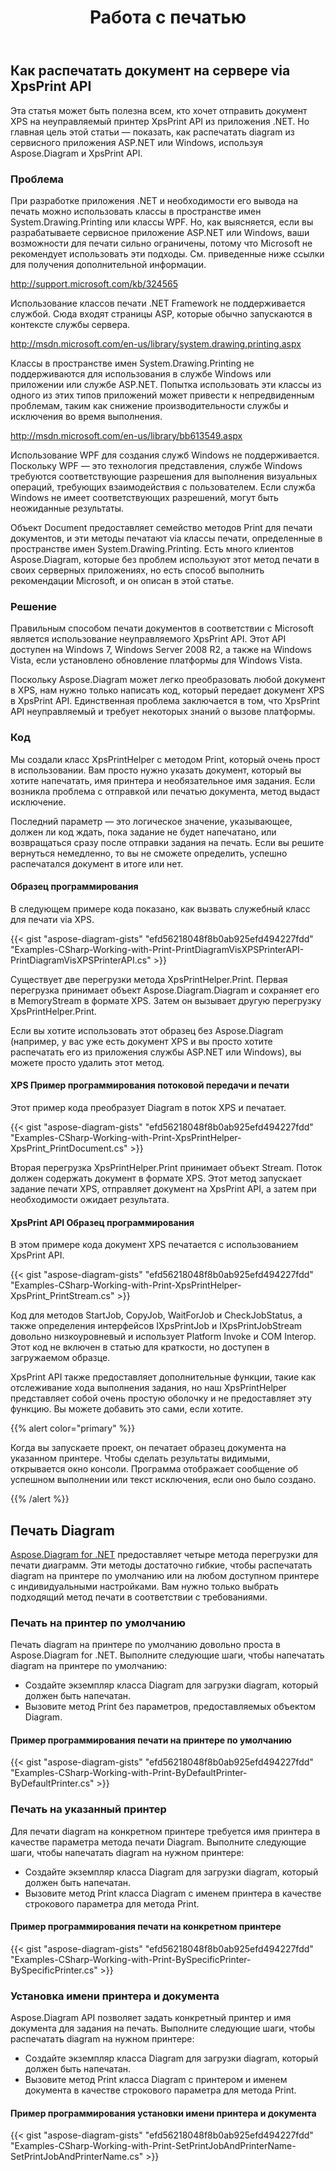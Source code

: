 ﻿---
title: Работа с печатью
type: docs
weight: 80
url: /ru/net/working-with-print/
description: В этом разделе объясняется, как распечатать документ XpsPrint via с номером Aspose.Diagram.
---
## **Как распечатать документ на сервере via XpsPrint API**
Эта статья может быть полезна всем, кто хочет отправить документ XPS на неуправляемый принтер XpsPrint API из приложения .NET. Но главная цель этой статьи — показать, как распечатать diagram из сервисного приложения ASP.NET или Windows, используя Aspose.Diagram и XpsPrint API.
### **Проблема**
При разработке приложения .NET и необходимости его вывода на печать можно использовать классы в пространстве имен System.Drawing.Printing или классы WPF. Но, как выясняется, если вы разрабатываете сервисное приложение ASP.NET или Windows, ваши возможности для печати сильно ограничены, потому что Microsoft не рекомендует использовать эти подходы. См. приведенные ниже ссылки для получения дополнительной информации.

<http://support.microsoft.com/kb/324565>

Использование классов печати .NET Framework не поддерживается службой. Сюда входят страницы ASP, которые обычно запускаются в контексте службы сервера.

<http://msdn.microsoft.com/en-us/library/system.drawing.printing.aspx>

Классы в пространстве имен System.Drawing.Printing не поддерживаются для использования в службе Windows или приложении или службе ASP.NET. Попытка использовать эти классы из одного из этих типов приложений может привести к непредвиденным проблемам, таким как снижение производительности службы и исключения во время выполнения.

<http://msdn.microsoft.com/en-us/library/bb613549.aspx>

Использование WPF для создания служб Windows не поддерживается. Поскольку WPF — это технология представления, службе Windows требуются соответствующие разрешения для выполнения визуальных операций, требующих взаимодействия с пользователем. Если служба Windows не имеет соответствующих разрешений, могут быть неожиданные результаты.

Объект Document предоставляет семейство методов Print для печати документов, и эти методы печатают via классы печати, определенные в пространстве имен System.Drawing.Printing. Есть много клиентов Aspose.Diagram, которые без проблем используют этот метод печати в своих серверных приложениях, но есть способ выполнить рекомендации Microsoft, и он описан в этой статье.
### **Решение**
Правильным способом печати документов в соответствии с Microsoft является использование неуправляемого XpsPrint API. Этот API доступен на Windows 7, Windows Server 2008 R2, а также на Windows Vista, если установлено обновление платформы для Windows Vista.

Поскольку Aspose.Diagram может легко преобразовать любой документ в XPS, нам нужно только написать код, который передает документ XPS в XpsPrint API. Единственная проблема заключается в том, что XpsPrint API неуправляемый и требует некоторых знаний о вызове платформы.
### **Код**
Мы создали класс XpsPrintHelper с методом Print, который очень прост в использовании. Вам просто нужно указать документ, который вы хотите напечатать, имя принтера и необязательное имя задания. Если возникла проблема с отправкой или печатью документа, метод выдаст исключение.

Последний параметр — это логическое значение, указывающее, должен ли код ждать, пока задание не будет напечатано, или возвращаться сразу после отправки задания на печать. Если вы решите вернуться немедленно, то вы не сможете определить, успешно распечатался документ в итоге или нет.
#### **Образец программирования**
В следующем примере кода показано, как вызвать служебный класс для печати via XPS.

{{< gist "aspose-diagram-gists" "efd56218048f8b0ab925efd494227fdd" "Examples-CSharp-Working-with-Print-PrintDiagramVisXPSPrinterAPI-PrintDiagramVisXPSPrinterAPI.cs" >}}


Существует две перегрузки метода XpsPrintHelper.Print. Первая перегрузка принимает объект Aspose.Diagram.Diagram и сохраняет его в MemoryStream в формате XPS. Затем он вызывает другую перегрузку XpsPrintHelper.Print.

Если вы хотите использовать этот образец без Aspose.Diagram (например, у вас уже есть документ XPS и вы просто хотите распечатать его из приложения службы ASP.NET или Windows), вы можете просто удалить этот метод.
#### **XPS Пример программирования потоковой передачи и печати**
Этот пример кода преобразует Diagram в поток XPS и печатает.

{{< gist "aspose-diagram-gists" "efd56218048f8b0ab925efd494227fdd" "Examples-CSharp-Working-with-Print-XpsPrintHelper-XpsPrint_PrintDocument.cs" >}}


Вторая перегрузка XpsPrintHelper.Print принимает объект Stream. Поток должен содержать документ в формате XPS. Этот метод запускает задание печати XPS, отправляет документ на XpsPrint API, а затем при необходимости ожидает результата.
#### **XpsPrint API Образец программирования**
В этом примере кода документ XPS печатается с использованием XpsPrint API.

{{< gist "aspose-diagram-gists" "efd56218048f8b0ab925efd494227fdd" "Examples-CSharp-Working-with-Print-XpsPrintHelper-XpsPrint_PrintStream.cs" >}}


Код для методов StartJob, CopyJob, WaitForJob и CheckJobStatus, а также определения интерфейсов IXpsPrintJob и IXpsPrintJobStream довольно низкоуровневый и использует Platform Invoke и COM Interop. Этот код не включен в статью для краткости, но доступен в загружаемом образце.

XpsPrint API также предоставляет дополнительные функции, такие как отслеживание хода выполнения задания, но наш XpsPrintHelper представляет собой очень простую оболочку и не предоставляет эту функцию. Вы можете добавить это сами, если хотите.

{{% alert color="primary" %}}

Когда вы запускаете проект, он печатает образец документа на указанном принтере. Чтобы сделать результаты видимыми, открывается окно консоли. Программа отображает сообщение об успешном выполнении или текст исключения, если оно было создано.

{{% /alert %}}
## **Печать Diagram**
[Aspose.Diagram for .NET](https://products.aspose.com/diagram/net/) предоставляет четыре метода перегрузки для печати диаграмм. Эти методы достаточно гибкие, чтобы распечатать diagram на принтере по умолчанию или на любом доступном принтере с индивидуальными настройками. Вам нужно только выбрать подходящий метод печати в соответствии с требованиями.
### **Печать на принтер по умолчанию**
Печать diagram на принтере по умолчанию довольно проста в Aspose.Diagram for .NET. Выполните следующие шаги, чтобы напечатать diagram на принтере по умолчанию:

- Создайте экземпляр класса Diagram для загрузки diagram, который должен быть напечатан.
- Вызовите метод Print без параметров, предоставляемых объектом Diagram.
#### **Пример программирования печати на принтере по умолчанию**
{{< gist "aspose-diagram-gists" "efd56218048f8b0ab925efd494227fdd" "Examples-CSharp-Working-with-Print-ByDefaultPrinter-ByDefaultPrinter.cs" >}}
### **Печать на указанный принтер**
Для печати diagram на конкретном принтере требуется имя принтера в качестве параметра метода печати Diagram. Выполните следующие шаги, чтобы напечатать diagram на нужном принтере:

- Создайте экземпляр класса Diagram для загрузки diagram, который должен быть напечатан.
- Вызовите метод Print класса Diagram с именем принтера в качестве строкового параметра для метода Print.
#### **Пример программирования печати на конкретном принтере**
{{< gist "aspose-diagram-gists" "efd56218048f8b0ab925efd494227fdd" "Examples-CSharp-Working-with-Print-BySpecificPrinter-BySpecificPrinter.cs" >}}
### **Установка имени принтера и документа**
Aspose.Diagram API позволяет задать конкретный принтер и имя документа для задания на печать. Выполните следующие шаги, чтобы распечатать diagram на нужном принтере:

- Создайте экземпляр класса Diagram для загрузки diagram, который должен быть напечатан.
- Вызовите метод Print класса Diagram с принтером и именем документа в качестве строкового параметра для метода Print.
#### **Пример программирования установки имени принтера и документа**
{{< gist "aspose-diagram-gists" "efd56218048f8b0ab925efd494227fdd" "Examples-CSharp-Working-with-Print-SetPrintJobAndPrinterName-SetPrintJobAndPrinterName.cs" >}}
